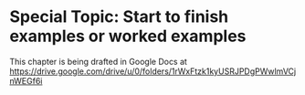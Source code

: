 Special Topic: Start to finish examples or worked examples
==========================

This chapter is being drafted in Google Docs at
https://drive.google.com/drive/u/0/folders/1rWxFtzk1kyUSRJPDgPWwlmVCjnWEGf6i
